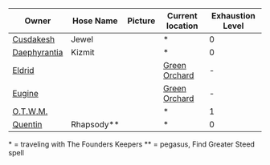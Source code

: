 | Owner | Hose Name | Picture | Current location | Exhaustion Level |
| --- | --- | --- | --- | --- |
| [Cusdakesh](PCs/Cusdakesh%20Greyskull.md) | Jewel | | * | 0 |
| [Daephyrantia](PCs/Daephyrantia%20Pholpfi.md) | Kizmit | | * | 0 |
| [Eldrid](PCs/Eldrid%20Vannar.md) | | | [Green Orchard](../Locations/Green%20Orchard.md) | - |
| [Eugine](PCs/Eugine%20Brawnanvil.md) | | | [Green Orchard](../Locations/Green%20Orchard.md) | - |
| [O.T.W.M.](PCs/O.T.W.M..md) | | | * | 1 |
| [Quentin](PCs/Quentin%20Thexius.md) | Rhapsody** | | * | 0 |


\* = traveling with The Founders Keepers
\** = pegasus, Find Greater Steed spell